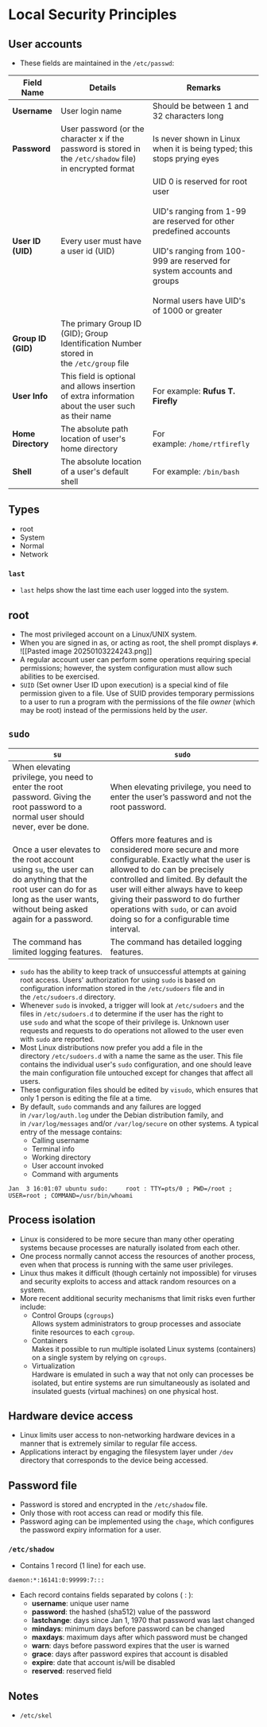# Local Security Principles
## User accounts
- These fields are maintained in the `/etc/passwd`:

| Field Name         | Details                                                                                                    | Remarks                                                                                                                                                                                                                                   |
| ------------------ | ---------------------------------------------------------------------------------------------------------- | ----------------------------------------------------------------------------------------------------------------------------------------------------------------------------------------------------------------------------------------- |
| **Username**       | User login name                                                                                            | Should be between 1 and 32 characters long                                                                                                                                                                                                |
| **Password**       | User password (or the character x if the password is stored in the `/etc/shadow` file) in encrypted format | Is never shown in Linux when it is being typed; this stops prying eyes                                                                                                                                                                    |
| **User ID (UID)**  | Every user must have a user id (UID)                                                                       | UID 0 is reserved for root user<br><br>UID's ranging from 1-99 are reserved for other predefined accounts<br><br>UID's ranging from 100-999 are reserved for system accounts and groups<br><br>Normal users have UID's of 1000 or greater |
| **Group ID (GID)** | The primary Group ID (GID); Group Identification Number stored in the `/etc/group` file                    |                                                                                                                                                                                                                                           |
| **User Info**      | This field is optional and allows insertion of extra information about the user such as their name         | For example: **Rufus T. Firefly**                                                                                                                                                                                                         |
| **Home Directory** | The absolute path location of user's home directory                                                        | For example: `/home/rtfirefly`                                                                                                                                                                                                            |
| **Shell**          | The absolute location of a user's default shell                                                            | For example: `/bin/bash`                                                                                                                                                                                                                  |
## Types
- root
- System
- Normal
- Network
### `last`
- `last` helps show the last time each user logged into the system.
## root
- The most privileged account on a Linux/UNIX system.
- When you are signed in as, or acting as root, the shell prompt displays `#`.
![[Pasted image 20250103224243.png]]
- A regular account user can perform some operations requiring special permissions; however, the system configuration must allow such abilities to be exercised.
- `SUID` (Set owner User ID upon execution) is a special kind of file permission given to a file. Use of SUID provides temporary permissions to a user to run a program with the permissions of the file _owner_ (which may be root) instead of the permissions held by the _user_.
## `sudo`

| `su`                                                                                                                                                                             | `sudo`                                                                                                                                                                                                                                                                                                                            |
| -------------------------------------------------------------------------------------------------------------------------------------------------------------------------------- | --------------------------------------------------------------------------------------------------------------------------------------------------------------------------------------------------------------------------------------------------------------------------------------------------------------------------------- |
| When elevating privilege, you need to enter the root password. Giving the root password to a normal user should never, ever be done.                                             | When elevating privilege, you need to enter the user’s password and not the root password.                                                                                                                                                                                                                                        |
| Once a user elevates to the root account using `su`, the user can do anything that the root user can do for as long as the user wants, without being asked again for a password. | Offers more features and is considered more secure and more configurable. Exactly what the user is allowed to do can be precisely controlled and limited. By default the user will either always have to keep giving their password to do further operations with `sudo`, or can avoid doing so for a configurable time interval. |
| The command has limited logging features.                                                                                                                                        | The command has detailed logging features.                                                                                                                                                                                                                                                                                        |
- `sudo` has the ability to keep track of unsuccessful attempts at gaining root access. Users' authorization for using `sudo` is based on configuration information stored in the `/etc/sudoers` file and in the `/etc/sudoers.d` directory.
- Whenever `sudo` is invoked, a trigger will look at `/etc/sudoers` and the files in `/etc/sudoers.d` to determine if the user has the right to use `sudo` and what the scope of their privilege is. Unknown user requests and requests to do operations not allowed to the user even with `sudo` are reported.
- Most Linux distributions now prefer you add a file in the directory `/etc/sudoers.d` with a name the same as the user. This file contains the individual user's `sudo` configuration, and one should leave the main configuration file untouched except for changes that affect all users.
- These configuration files should be edited by `visudo`, which ensures that only 1 person is editing the file at a time.
- By default, `sudo` commands and any failures are logged in `/var/log/auth.log` under the Debian distribution family, and in `/var/log/messages` and/or `/var/log/secure` on other systems. A typical entry of the message contains:
	- Calling username
	- Terminal info
	- Working directory
	- User account invoked
	- Command with arguments
```
Jan  3 16:01:07 ubuntu sudo:     root : TTY=pts/0 ; PWD=/root ; USER=root ; COMMAND=/usr/bin/whoami
```
## Process isolation
- Linux is considered to be more secure than many other operating systems because processes are naturally isolated from each other.
- One process normally cannot access the resources of another process, even when that process is running with the same user privileges. 
- Linux thus makes it difficult (though certainly not impossible) for viruses and security exploits to access and attack random resources on a system.
- More recent additional security mechanisms that limit risks even further include:
	- Control Groups (`cgroups`)  
	    Allows system administrators to group processes and associate finite resources to each `cgroup`.
	- Containers  
	    Makes it possible to run multiple isolated Linux systems (containers) on a single system by relying on `cgroups`.
	- Virtualization  
	    Hardware is emulated in such a way that not only can processes be isolated, but entire systems are run simultaneously as isolated and insulated guests (virtual machines) on one physical host.
## Hardware device access
- Linux limits user access to non-networking hardware devices in a manner that is extremely similar to regular file access.
- Applications interact by engaging the filesystem layer under `/dev` directory that corresponds to the device being accessed.
## Password file
- Password is stored and encrypted in the `/etc/shadow` file.
- Only those with root access can read or modify this file.
- Password aging can be implemented using the `chage`, which configures the password expiry information for a user.
### `/etc/shadow`
- Contains 1 record (1 line) for each use.
```
daemon:*:16141:0:99999:7:::
```
- Each record contains fields separated by colons ( : ):
	- **username**: unique user name
	- **password**: the hashed (sha512) value of the password
	- **lastchange**: days since Jan 1, 1970 that password was last changed
	- **mindays**: minimum days before password can be changed
	- **maxdays**: maximum days after which password must be changed
	- **warn**: days before password expires that the user is warned
	- **grace**: days after password expires that account is disabled
	- **expire**: date that account is/will be disabled
	- **reserved**: reserved field
## Notes
- `/etc/skel`